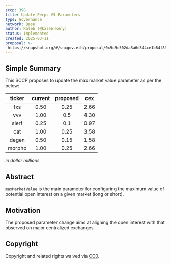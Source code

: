 ```yaml
---
sccp: 398
title: Update Perps V3 Parameters
type: Governance
network: Base
author: Kaleb (@kaleb-keny)
status: Implemented
created: 2025-03-11
proposal: >-
 https://snapshot.org/#/snxgov.eth/proposal/0x9c9c502da8a6d544ce1b84f85d9ce090492230df90de4122d193f3c394d42c4e
---
```


<!--You can leave these HTML comments in your merged SCCP and delete the visible duplicate text guides, they will not appear and may be helpful to refer to if you edit it again. This is the suggested template for new SCCPs. Note that an SCCP number will be assigned by an editor. When opening a pull request to submit your SCCP, please use an abbreviated title in the filename, `sccp-draft_title_abbrev.md`. The title should be 44 characters or less.-->

## Simple Summary

<!--"If you can't explain it simply, you don't understand it well enough." Provide a simplified and layman-accessible explanation of the SCCP.-->

This SCCP proposes to update the max market value parameter as per the below:


| **ticker** | **current** | **proposed** | **cex** |
|:----------:|:-----------:|:------------:|:-------:|
|     fxs    |     0.50    |     0.25     |   2.66  |
|     vvv    |     1.00    |      0.5     |   4.30  |
|    slerf   |     0.25    |      0.1     |   0.97  |
|     cat    |     1.00    |     0.25     |   3.58  |
|    degen   |     0.50    |     0.15     |   1.58  |
|   morpho   |     1.00    |     0.25     |   2.66  |

*in dollar millions*

## Abstract

<!--A short (~200 word) description of the variable change proposed.-->

`maxMarketValue` is the main parameter for configuring the maximum value of potential open interest on a given market (long or short).

## Motivation

<!--The motivation is critical for SCCPs that want to update variables within Synthetix. It should clearly explain why the existing variable is not incentive aligned. SCCP submissions without sufficient motivation may be rejected outright.-->

The proposed parameter change aims at aligning the open interest with that observed on major centralized exchanges.

## Copyright

Copyright and related rights waived via [CC0](https://creativecommons.org/publicdomain/zero/1.0/).